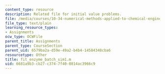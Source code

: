 ```yaml
---
content_type: resource
description: Related file for initial value problems.
file: /media/courses/10-34-numerical-methods-applied-to-chemical-engineering-fall-2005/6681a9b3cb27c3747f400814ac3966c9_fit_enzyme_batch_sim1.m
file_type: text/plain
learning_resource_types:
- Assignments
ocw_type: OCWFile
parent_title: Assignments
parent_type: CourseSection
parent_uid: 6579ba2a-d59e-49a2-b4b4-14584348cba6
resourcetype: Other
title: fit_enzyme_batch_sim1.m
uid: 6681a9b3-cb27-c374-7f40-0814ac3966c9
---
```

